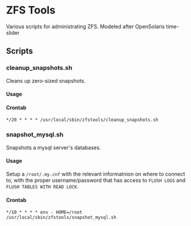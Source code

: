 # ZFS Tools

Various scripts for administrating ZFS. Modeled after OpenSolaris time-slider

## Scripts

### cleanup_snapshots.sh

Cleans up zero-sized snapshots.

#### Usage

#### Crontab

    */20 * * * * /usr/local/sbin/zfstools/cleanup_snapshots.sh

### snapshot_mysql.sh

Snapshots a mysql server's databases.

#### Usage

Setup a `/root/.my.cnf` with the relevant informatnion on where to connect to, with the proper username/password that has access to `FLUSH LOGS` and `FLUSH TABLES WITH READ LOCK`.

#### Crontab

    */10 * * * * env - HOME=/root /usr/local/sbin/zfstools/snapshot_mysql.sh
